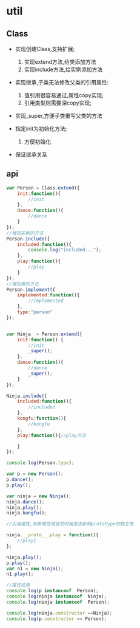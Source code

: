 # util
## Class
- 实现创建Class,支持扩展;
    1. 实现extend方法,给类添加方法
    2. 实现include方法,给实例添加方法
  
- 实现继承,子类无法修改父类的引用属性:
    1. 值引用很容易通过,属性copy实现;
    2. 引用类型则需要深copy实现;
    
- 实现_super,方便子类重写父类的方法

- 指定init为初始化方法;
    1. 方便初始化

- 保证继承关系    

## api

```javascript
var Person = Class.extend({
    init:function(){
        //init
    },
    dance:function(){
        //dance
    }
});
//增加实例的方法
Person.include({
    included:function(){
        console.log("included...");
    },
    play:function(){
        //play
    }
});
//增加类的方法
Person.implement({
    implemented:function(){
        //implemented
    },
    type:"person"
});


var Ninja  = Person.extend({
    init:function() {
        //init
        _super();
    },
    dance:function(){
        //dance
        _super();
    }
});

Ninja.include({
    included:function(){
        //included
    },
    kongfu:function(){
        //kongfu
    },
    play:function(){//play方法

    }
});

console.log(Person.type);

var p = new Person();
p.dance();
p.play();

var ninja = new Ninja();
ninja.dance();
ninja.play();
ninja.kongfu();

//引用属性,判断属性改变的时候是否影响prototype的独立性

ninja.__proto__.play = function(){
    //play1
};

ninja.play();
p.play();
var n1 = new Ninja();
n1.play();

//属性检测
console.log(p instanceof  Person);
console.log(ninja instanceof  Ninja);
console.log(ninja instanceof  Person);

console.log(ninja.constructor ==Ninja);
console.log(p.constructor == Person);



```
